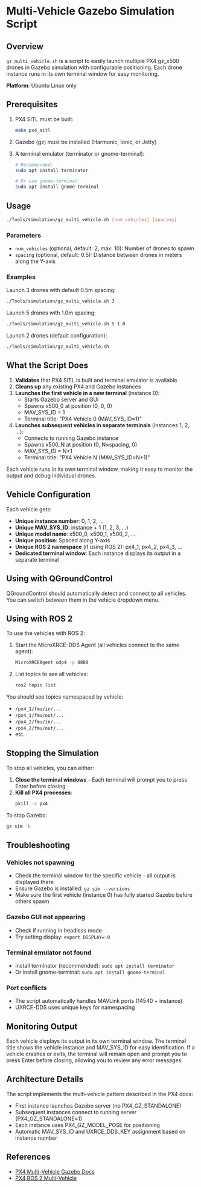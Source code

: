 # Multi-Vehicle Gazebo Simulation Script

## Overview

`gz_multi_vehicle.sh` is a script to easily launch multiple PX4 gz_x500 drones in Gazebo simulation with configurable positioning. Each drone instance runs in its own terminal window for easy monitoring.

**Platform**: Ubuntu Linux only

## Prerequisites

1. PX4 SITL must be built:
   ```bash
   make px4_sitl
   ```

2. Gazebo (gz) must be installed (Harmonic, Ionic, or Jetty)

3. A terminal emulator (terminator or gnome-terminal):
   ```bash
   # Recommended:
   sudo apt install terminator

   # Or use gnome-terminal:
   sudo apt install gnome-terminal
   ```

## Usage

```bash
./Tools/simulation/gz_multi_vehicle.sh [num_vehicles] [spacing]
```

### Parameters

- `num_vehicles` (optional, default: 2, max: 10): Number of drones to spawn
- `spacing` (optional, default: 0.5): Distance between drones in meters along the Y-axis

### Examples

Launch 3 drones with default 0.5m spacing:
```bash
./Tools/simulation/gz_multi_vehicle.sh 3
```

Launch 5 drones with 1.0m spacing:
```bash
./Tools/simulation/gz_multi_vehicle.sh 5 1.0
```

Launch 2 drones (default configuration):
```bash
./Tools/simulation/gz_multi_vehicle.sh
```

## What the Script Does

1. **Validates** that PX4 SITL is built and terminal emulator is available
2. **Cleans up** any existing PX4 and Gazebo instances
3. **Launches the first vehicle in a new terminal** (instance 0):
   - Starts Gazebo server and GUI
   - Spawns x500_0 at position (0, 0, 0)
   - MAV_SYS_ID = 1
   - Terminal title: "PX4 Vehicle 0 (MAV_SYS_ID=1)"
4. **Launches subsequent vehicles in separate terminals** (instances 1, 2, ...):
   - Connects to running Gazebo instance
   - Spawns x500_N at position (0, N×spacing, 0)
   - MAV_SYS_ID = N+1
   - Terminal title: "PX4 Vehicle N (MAV_SYS_ID=N+1)"

Each vehicle runs in its own terminal window, making it easy to monitor the output and debug individual drones.

## Vehicle Configuration

Each vehicle gets:
- **Unique instance number**: 0, 1, 2, ...
- **Unique MAV_SYS_ID**: instance + 1 (1, 2, 3, ...)
- **Unique model name**: x500_0, x500_1, x500_2, ...
- **Unique position**: Spaced along Y-axis
- **Unique ROS 2 namespace** (if using ROS 2): px4_1, px4_2, px4_3, ...
- **Dedicated terminal window**: Each instance displays its output in a separate terminal

## Using with QGroundControl

QGroundControl should automatically detect and connect to all vehicles. You can switch between them in the vehicle dropdown menu.

## Using with ROS 2

To use the vehicles with ROS 2:

1. Start the MicroXRCE-DDS Agent (all vehicles connect to the same agent):
   ```bash
   MicroXRCEAgent udp4 -p 8888
   ```

2. List topics to see all vehicles:
   ```bash
   ros2 topic list
   ```

You should see topics namespaced by vehicle:
- `/px4_1/fmu/in/...`
- `/px4_1/fmu/out/...`
- `/px4_2/fmu/in/...`
- `/px4_2/fmu/out/...`
- etc.

## Stopping the Simulation

To stop all vehicles, you can either:

1. **Close the terminal windows** - Each terminal will prompt you to press Enter before closing
2. **Kill all PX4 processes**:
   ```bash
   pkill -x px4
   ```

To stop Gazebo:
```bash
gz sim -k
```

## Troubleshooting

### Vehicles not spawning
- Check the terminal window for the specific vehicle - all output is displayed there
- Ensure Gazebo is installed: `gz sim --versions`
- Make sure the first vehicle (instance 0) has fully started Gazebo before others spawn

### Gazebo GUI not appearing
- Check if running in headless mode
- Try setting display: `export DISPLAY=:0`

### Terminal emulator not found
- Install terminator (recommended): `sudo apt install terminator`
- Or install gnome-terminal: `sudo apt install gnome-terminal`

### Port conflicts
- The script automatically handles MAVLink ports (14540 + instance)
- UXRCE-DDS uses unique keys for namespacing

## Monitoring Output

Each vehicle displays its output in its own terminal window. The terminal title shows the vehicle instance and MAV_SYS_ID for easy identification. If a vehicle crashes or exits, the terminal will remain open and prompt you to press Enter before closing, allowing you to review any error messages.

## Architecture Details

The script implements the multi-vehicle pattern described in the PX4 docs:
- First instance launches Gazebo server (no PX4_GZ_STANDALONE)
- Subsequent instances connect to running server (PX4_GZ_STANDALONE=1)
- Each instance uses PX4_GZ_MODEL_POSE for positioning
- Automatic MAV_SYS_ID and UXRCE_DDS_KEY assignment based on instance number

## References

- [PX4 Multi-Vehicle Gazebo Docs](https://docs.px4.io/main/en/sim_gazebo_gz/multi_vehicle_simulation.html)
- [PX4 ROS 2 Multi-Vehicle](https://docs.px4.io/main/en/ros2/multi_vehicle.html)
